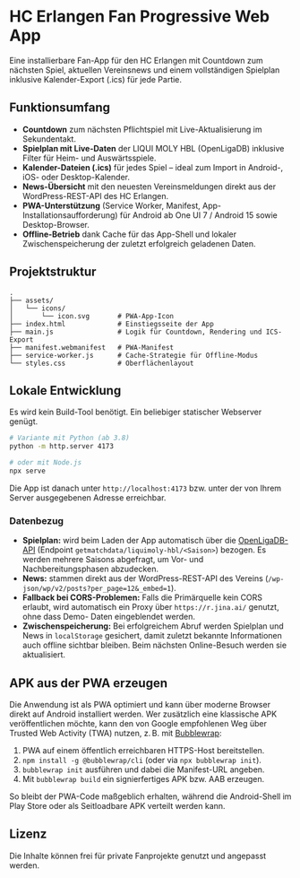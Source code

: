 # HC Erlangen Fan Progressive Web App

Eine installierbare Fan-App für den HC Erlangen mit Countdown zum nächsten
Spiel, aktuellen Vereinsnews und einem vollständigen Spielplan inklusive
Kalender-Export (.ics) für jede Partie.

## Funktionsumfang

- **Countdown** zum nächsten Pflichtspiel mit Live-Aktualisierung im Sekundentakt.
- **Spielplan mit Live-Daten** der LIQUI MOLY HBL (OpenLigaDB) inklusive Filter
  für Heim- und Auswärtsspiele.
- **Kalender-Dateien (.ics)** für jedes Spiel – ideal zum Import in Android-,
  iOS- oder Desktop-Kalender.
- **News-Übersicht** mit den neuesten Vereinsmeldungen direkt aus der
  WordPress-REST-API des HC Erlangen.
- **PWA-Unterstützung** (Service Worker, Manifest, App-Installationsaufforderung)
  für Android ab One UI 7 / Android 15 sowie Desktop-Browser.
- **Offline-Betrieb** dank Cache für das App-Shell und lokaler Zwischenspeicherung
  der zuletzt erfolgreich geladenen Daten.

## Projektstruktur

```
.
├── assets/
│   └── icons/
│       └── icon.svg       # PWA-App-Icon
├── index.html             # Einstiegsseite der App
├── main.js                # Logik für Countdown, Rendering und ICS-Export
├── manifest.webmanifest   # PWA-Manifest
├── service-worker.js      # Cache-Strategie für Offline-Modus
└── styles.css             # Oberflächenlayout
```

## Lokale Entwicklung

Es wird kein Build-Tool benötigt. Ein beliebiger statischer Webserver genügt.

```bash
# Variante mit Python (ab 3.8)
python -m http.server 4173

# oder mit Node.js
npx serve
```

Die App ist danach unter `http://localhost:4173` bzw. unter der von Ihrem
Server ausgegebenen Adresse erreichbar.

### Datenbezug

- **Spielplan:** wird beim Laden der App automatisch über die
  [OpenLigaDB-API](https://www.openligadb.de/) (Endpoint `getmatchdata/liquimoly-hbl/<Saison>`) bezogen.
  Es werden mehrere Saisons abgefragt, um Vor- und Nachbereitungsphasen
  abzudecken.
- **News:** stammen direkt aus der WordPress-REST-API des Vereins
  (`/wp-json/wp/v2/posts?per_page=12&_embed=1`).
- **Fallback bei CORS-Problemen:** Falls die Primärquelle kein CORS erlaubt,
  wird automatisch ein Proxy über `https://r.jina.ai/` genutzt, ohne dass Demo-
  Daten eingeblendet werden.
- **Zwischenspeicherung:** Bei erfolgreichem Abruf werden Spielplan und News in
  `localStorage` gesichert, damit zuletzt bekannte Informationen auch offline
  sichtbar bleiben. Beim nächsten Online-Besuch werden sie aktualisiert.

## APK aus der PWA erzeugen

Die Anwendung ist als PWA optimiert und kann über moderne Browser direkt auf
Android installiert werden. Wer zusätzlich eine klassische APK veröffentlichen
möchte, kann den von Google empfohlenen Weg über Trusted Web Activity (TWA)
nutzen, z. B. mit [Bubblewrap](https://github.com/GoogleChromeLabs/bubblewrap):

1. PWA auf einem öffentlich erreichbaren HTTPS-Host bereitstellen.
2. `npm install -g @bubblewrap/cli` (oder via `npx bubblewrap init`).
3. `bubblewrap init` ausführen und dabei die Manifest-URL angeben.
4. Mit `bubblewrap build` ein signierfertiges APK bzw. AAB erzeugen.

So bleibt der PWA-Code maßgeblich erhalten, während die Android-Shell im Play
Store oder als Seitloadbare APK verteilt werden kann.

## Lizenz

Die Inhalte können frei für private Fanprojekte genutzt und angepasst werden.
